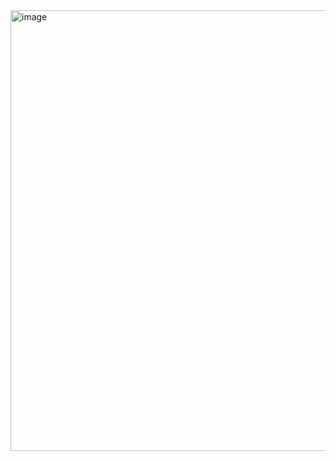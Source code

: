 
<img width="705" alt="image" src="https://github.com/FlicAnderson/epccposterSLIDE/assets/5812129/424e455e-4eac-463e-baf4-1a74073eaad4">
